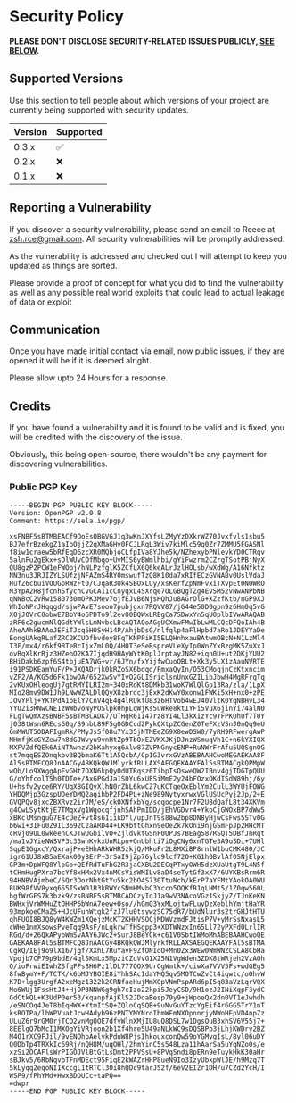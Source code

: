# Security Policy

**PLEASE DON'T DISCLOSE SECURITY-RELATED ISSUES PUBLICLY, [SEE BELOW](#reporting-a-vulnerability).**

## Supported Versions

Use this section to tell people about which versions of your project are
currently being supported with security updates.

| Version | Supported          |
| ------- | ------------------ |
| 0.3.x   | :white_check_mark: |
| 0.2.x   | :x:                |
| 0.1.x   | :x:                |


## Reporting a Vulnerability

If you discover a security vulnerability, please send an email to Reece at zsh.rce@gmail.com.
All security vulnerabilities will be promptly addressed.

As the vulnerability is addressed and checked out I will attempt to keep you updated as things are sorted.

Please provide a proof of concept for what you did to find the vulnerability as well as any possible real world exploits that could lead to actual leakage of data or exploit

## Communication

Once you have made initial contact via email, now public issues, if they are opened it will be if it is deemed alright.

Please allow upto 24 Hours for a response.

## Credits

If you have found a vulnerability and it is found to be valid and is fixed, you will be credited with the discovery of the issue.

Obviously, this being open-source, there wouldn't be any payment for discovering vulnerabilities.

### Public PGP Key

```
-----BEGIN PGP PUBLIC KEY BLOCK-----
Version: OpenPGP v2.0.8
Comment: https://sela.io/pgp/

xsFNBF5sBTMBEACf9OoEsOBGVGJ1q3wKnJXYfsLZMyYzDXkrWZ70Jvxfvls1sbu5
BJ7efrBzekgZ1aIoOjjZ2qXMaGHv0FCJLRqL3Wiv7kiMlc59q0Zr7ZMMU5FGASNl
f8iw1craew5bRfEqD6zcXR0MQbjoCLfpIVa8YJhe5k/NZhexybPNlevkYD0CTRqv
5alnFu2gEkx+sOlWUvCOfMbqo+UvMIS6yBWmlhbi/gYiFwzrm2CZrgTSotPBjNyX
QU8gzP2PCW1eFWOoj/hNLPzfglK5ZCfLX6Q6keALrJzlHOLsb/wXdWg/A16Nfktz
NN3nu3JRJIZYLSUfzjNFAZmS4RY0mswufTzQ8K10da7xRIfECzGVNABv0UslVdaJ
HufZ6cbuiVOUGpRWzFt0/CJqaR3Ok4SBOxLUy/xsKerfZpNmFvxiTXvpEt0NOWRO
M3YpA2H8jfcnhSfychCvGCA11cCnyqxL4SXrqe7OLGBQgTZg4EvSM52VNwANPbNB
qNNBcC2VRw1580730mOPK3Mev7ojfEJvB6NjsHQhJu8AGrOlG+XZzfKtb/nGP9XJ
WhIoNPrJHqqgd/sjwPAvE7sooo7pubjgxn7RQVV87/jG44e50D0gpn9z6Hm0q5vG
X0jJ0VrC0obwE7BbY4o6PDTo9l2evO0BQWxLREgCa7SDwxYn5qU0plbIVwARAQAB
zRF6c2gucmNlQGdtYWlsLmNvbcLBcAQTAQoAGgUCXmwFMwIbLwMLCQcDFQoIAh4B
AheAAhkBAAoJEFiTJcq5H0SyH14P/AhjbDsG/nlfqlp4aFlHpbd7aRo1JDEYYaDe
EongUAkqRLafZRC2KCUDfbvdey8FqTKNPPiKI5ELQHnhxauBAtwmOBcN+N1LzMl4
T3F/mx4/r6kf98TeBcIjxZmL0Q/4H0T3eSeRspreVLeXyIp0WnZYxBzgMK5ZuXxJ
ovBqXlKrRjz3HZehO2KA7IjqdH9HAyWYtK0plJrptayJN82+iqn0U+ut2DKjYUU2
BHiDakb6zpf6S4tbjuEA7WG+vr/6JYn/fxYijfwCuoQBLt+Xk3y5LX1zAauNVRTE
i91PSDKEamYuF/P+JXQADrjk0kRZoSX6bdqd/FmxaQyIn/O53CMoqjnCzKtxncim
vZF2/A/KG5d6Fk1bwOA/652XwSvYIvO2GLISriclsnUnxGZILibJbwH4MqRFrgTq
2vKUxOHleogUj7gtRMYILRI2m+340xRdKt8DMkb31woK7WlQlGp13Ra/zla/1LpX
MIo28mv9DW1Jh9LNwWZALDlQQyX8zbrdc3jExK2dKwY0xonw1FWKi5xH+nx0+zPE
JOvYPlj+YKTPdA1oElY7CnV4qE4g4lRUkfU83z6HTVob4wEJ40VltK0YqNBHvL34
YYU2i3RNwCNEIzWWbvoNyPOSlpk0hpLqWjKs5uWke8ktIYFi5VuX6jinYi74alN0
FLgTwQmXzsBNBF5sBTMBCADK7/UTHgR61I47rz8YI4Ll3kXIzYc9YFPKOhUf7T0Y
j038tWsn6REcs60q/S9nbL89F5gOGDCcd2PykQXtpZCGenZ0TeFXzVSnJ0nQq9eU
6mMWUT5ODAFIgmRk/PMyJs5f08u7Yx35jNTMEeZ69X8ewDSW0/7yRH9RFwergAwP
MHmfjKcGYZew7n8dGJWvyu9vnHtZp9TbOxEZVKXJKjDJnzWSmuqVh1C+n6kYXIQX
MXFVZdfQEk6AiNTAwnzV2bKahyxq6Alw87ZVPNGnycENP+RuNWrFrAfu5UQSgnOG
st7mqqESZOnqkbv3BQbmaK6Tt1A5QcbA/Cp1G3vrxGVzABEBAAHCwoMEGAEKAA8F
Al5sBTMFCQ8JnAACGy4BKQkQWJMlyrkfRLLAXSAEGQEKAAYFAl5sBTMACgkQPMpW
wQb/Lo9XWggApEvGHt7OXN6kpQyOdUTRqsz6TibpTsQsweQW2IBnv4gjTDGTpQUU
G/oYhfcolT5h0TDTe+/AxGPGdJa1S0Yu6xUESiMmE2y24bFOzxOKdISdW89hj/6y
U+hsfv2yce6RY/UgX8GIQyXlhN0rZhL6kwCZ7uKCTqeOxEblYm2CulL3WYUjFOWG
YHDQMjp3GzspUDeYDMQ2agihbP2FD4PL+zNe989NytyxrwxVGlUSUcPyj2Jp/2+E
GVQPQv8jxcZBXRvz2irJM/eS/ckOXNfxbYg/scqocpe1Nr7F2U8dQafL8t34XKVm
g4CwLSytKtjE7TMqxVg1WgocqfjnhSAhPmIDD/jEhVGDvr4+YkoCjGWOxBP7dWw5
xBKclMsnguG7E4cUeZ+vt8s61iikDYl/upJnT9s88w2bp8DN8yHjwCsFws5STv0G
b6wi+3IFu0Z9IL3692C2aARD44+LK9bttGhxn9eOeZk7kOni9njGSmFpJp2HHcMT
cRvj09UL0wkeenCKJTwUGbilVO+ZjldvktGSnF0UPJs7BEag587RSQT5DBfJnRqt
/ma1vJYieNWSVP3c33whKykxUnRLpn+GnUbhti7iOgCNy6xnTGTe3A9uSDi+7UHl
SqpE1GgxcY/QxrajP+eEHhARkWHR5zkjQ/MkuFr2L8MXiBP8rnlW1buCMK480/JC
igr61UJ8xB5aEXak00yBErP+3rSaI9jZp76ylo9lcf72O+KG1h0BvlAf0SNjElpx
GP3m+DpWFQ8YlpGo+QEfRdTuFbG2R3jaCXBU2DECqPTxyOWH5dzXUaUtgT9L4N5f
tCHmHugPXra7bcYf8xHMx2Vx4nMCsVisWMILv8aD4seTytGf3xX7/6UYKBsRrm6R
94HNBVAjmbeC/5Qr3OorNhtGtYu5kc2bO4S730TtuNch/kErP7aYFMtYAokOA0WU
RUK98fVV8yxq655ISxW01B3kRWYcSNmHMvbC3Yccn5OQKfB1qLHMt5/1Z0qw560L
bgfWrGES7k3bzk9/zsBNBF5sBTMBCADCzyInJ1a9wV3NAcoVGz1SkjyZ/TJnKeKN
BWHxjVrWMHuZtOHHP6bWnA7eew+Oso//hGmQ3YxMLojtwFLuyDzXeblhYmjtHaYR
93mpkoeCMaZ5+HJcUFuhWtqk2fzJ7lu0tsywzSC75dR7/bUdNlur3s2trGHJtHTU
qhFUOI8BJQ8yW4KWZm1XQejzMcKT2KHHVSOCjMDWVzmdFJtisP7V+yMrSsNxasL5
cWHe1nmXsowsPveTqq9AsF/nLqkrwTfHSgpp3+XDTWNzxIn65Ll72yPXFdOLrlIR
RGd/d+26QkAPybWmSvAAY6JWc2+SurJ8BeYCk+c61V0SbtIWMoMhABEBAAHCwoQE
GAEKAA8FAl5sBTMFCQ8JnAACGy4BKQkQWJMlyrkfRLLAXSAEGQEKAAYFAl5sBTMA
CgkQ/IEj9o9lX167jgf/XXhL7RuYavF9ZfONIdO+Mn0Zx3WEw0WmWNZCSLA8CbHa
Vpojb7CP79p9bdE/4qlSKmLx5MpziCZuVvG1X25N1VgWden3ZDK8tWRjeh2VzAOh
Q/ioFrwiEIwhZSfqFFs8H6Pz1lDL777QOX9UrOgWmtk+/ciwXa7VVV5Fs+wdGEg5
8fwBymY+F/TCTK/k6bMJYBOIE8iYhhSAc1daYMQ5qv5MOTCwZvCt4iqwtc/oOhvW
K7D+lgg3UrgfA2xeMgz1322k2CRNfaeHujMmXOpVNmPspARd6pI5q83aVzLqrVQX
Mo6WUj1FssHtJ4+HjOP3NNWGg9gh7cIzo22kpi5JeyCSD/9H1ozJ2INiXqpF3ydC
GdCtkQL+K3UdP0er53/kqanpfAjKlS2JDoaBesp79y9+jWpoeQx2dn0VT1eJwhdh
/eSNCOq4JeT8bIqHWX+YtmItSQ+ZQloCqSQB+9uNvGuYTzcYgEif4r6GG5TrY1nT
ksROTPa/lbWPVuatJcwHAdyb96zPNTYMYNroIbmWFmNXOpnnrjyNWnHEpVD4npZz
ULuZ6r9rGM0rjTCO2vnMgOOE7dfvWlnXMjIU8uQ8DSL7w1DgsQuB3xhSV6V55j7+
8EElgQ7bMcI1MXOgYiVRjoon2b1Xf4hre5U49aNLkWC9sDQSBPp3jLhjKWDry2BZ
M4O1rXC9FJil/9vENOhpAelvkPduW8PjsIhkouxconQw59oYGMvgIsL/8yl06uDY
Q0DbTp4TRXkIc69Rj/nQH8M/uqOHl/2hmYinC5s548Lza11hAarSa5uYqNZoOs/e
xzSi2OCAFlsWrPIGOJVlBtGtLsDmt2PPVSsU+8PVqSndi8pERn9eTuykHkK30aHr
sBJkv5/6RbNqvbTFnMDEct95FiqE2kWAZrHHP8ueN9Io3IzyUbkpWlJE/h9Mzq7T
5kLyqq2eqoNIIXccgL1tRTCl30i8hQDc9tarJ52f/6eV2EIZr1DH/u7CZd2YcH/I
WSP9/fPhYMd+HwxBDDUCc+taPQ==
=dwpr
-----END PGP PUBLIC KEY BLOCK-----
```
